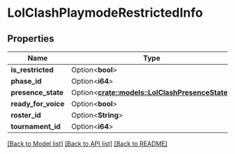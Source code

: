 # LolClashPlaymodeRestrictedInfo

## Properties

Name | Type | Description | Notes
------------ | ------------- | ------------- | -------------
**is_restricted** | Option<**bool**> |  | [optional]
**phase_id** | Option<**i64**> |  | [optional]
**presence_state** | Option<[**crate::models::LolClashPresenceState**](LolClashPresenceState.md)> |  | [optional]
**ready_for_voice** | Option<**bool**> |  | [optional]
**roster_id** | Option<**String**> |  | [optional]
**tournament_id** | Option<**i64**> |  | [optional]

[[Back to Model list]](../README.md#documentation-for-models) [[Back to API list]](../README.md#documentation-for-api-endpoints) [[Back to README]](../README.md)


